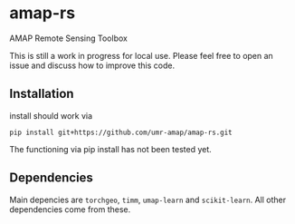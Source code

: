 # amap-rs

AMAP Remote Sensing Toolbox

This is still a work in progress for local use. Please feel free to open an issue and discuss how to improve this code.

## Installation

install should work via 

```
pip install git+https://github.com/umr-amap/amap-rs.git
```

The functioning via pip install has not been tested yet.

## Dependencies

Main depencies are `torchgeo`, `timm`, `umap-learn` and `scikit-learn`. All other dependencies come from these.
